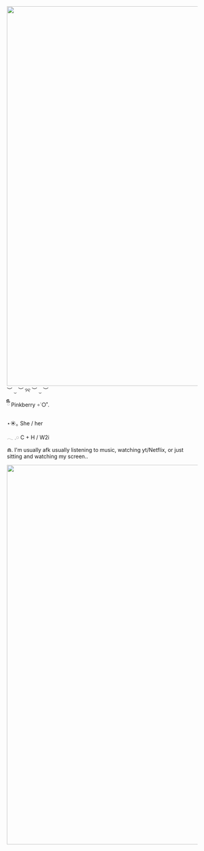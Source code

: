 <img src="https://i.pinimg.com/736x/19/29/b9/1929b9680bcf014daa963753e84e6c0c.jpg" width="1000">
︶ ⏝ ︶ ୨୧ ︶ ⏝ ︶

ྀིྀི Pinkberry ∘˙○˚.

⋆☀︎｡ She / her

𓂃 𓈒𓏸 C + H / W2i 

⋒. I'm  usually afk usually listening to music, watching yt/Netflix, or just sitting and watching my screen..

<img src="https://i.pinimg.comhttps://tenor.com/tnr0Iq32ev6.gif" width="1000">

